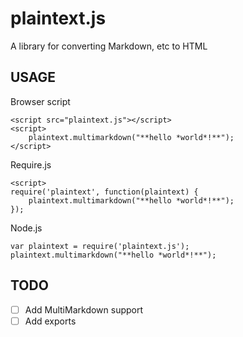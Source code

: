 plaintext.js
============

A library for converting Markdown, etc to HTML

USAGE
-----

Browser script 

    <script src="plaintext.js"></script>
    <script>
        plaintext.multimarkdown("**hello *world*!**");
    </script>

Require.js
    
    <script>
    require('plaintext', function(plaintext) {
        plaintext.multimarkdown("**hello *world*!**");
    });

Node.js

    var plaintext = require('plaintext.js');
    plaintext.multimarkdown("**hello *world*!**");

TODO
----
- [ ] Add MultiMarkdown support
- [ ] Add exports
